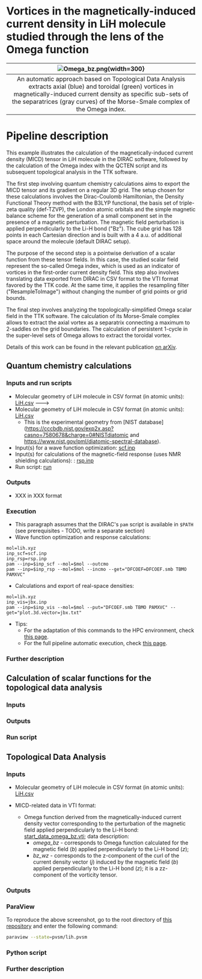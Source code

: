 # Vortices in the magnetically-induced current density in LiH molecule studied through the lens of the Omega function

| ![Omega_bz.png](screenshots/LiH_MICD/repImageGray.png){width=300} |
|:--:|
| An automatic approach based on Topological Data Analysis extracts axial (blue) and toroidal (green) vortices in magnetically-induced current density as specific sub-sets of the separatrices (gray curves) of the Morse-Smale complex of the Omega index. |


# Pipeline description

This example illustrates the calculation of the magnetically-induced current density (MICD) tensor in LiH molecule in the DIRAC software, followed by the calculation of the Omega index with the QCTEN script and its subsequent topological analysis in the TTK software.

The first step involving quantum chemistry calculations aims to export the MICD tensor and its gradient on a regular 3D grid. The setup chosen for these calculations involves the Dirac-Coulomb Hamiltonian, the Density Functional Theory method with the B3LYP functional, the basis set of triple-zeta quality (def-TZVP), the London atomic orbitals and the simple magnetic balance scheme for the generation of a small component set in the presence of a magnetic perturbation. The magnetic field perturbation is applied perpendicularly to the Li-H bond ("Bz"). The cube grid has 128 points in each Cartesian direction and is built with a 4 a.u. of additional space around the molecule (default DIRAC setup).

The purpose of the second step is a pointwise derivation of a scalar function from these tensor fields. In this case, the studied scalar field represent the so-called Omega index, which is used as an indicator of vortices in the first-order current density field. This step also involves translating data exported from DIRAC in CSV format to the VTI format favored by the TTK code. At the same time, it applies the resampling filter ("ResampleToImage") without changing the number of grid points or grid bounds.

The final step involves analyzing the topologically-simplified Omega scalar field in the TTK software. The calculation of its Morse-Smale complex allows to extract the axial vortex as a separatrix connecting a maximum to 2-saddles on the grid boundaries. The calculation of persistent 1-cycle in the super-level sets of Omega allows to extract the toroidal vortex. 

Details of this work can be found in the relevant publication [on arXiv](https://arxiv.org/abs/2212.08690).


## Quantum chemistry calculations

### Inputs and run scripts

<!--- * Molecular geometry of LiH molecule in CSV format (in atomic units): [LiH.csv](../data/LiH_MICD/LiH.csv) --->
* Molecular geometry of LiH molecule in CSV format (in atomic units): [LiH.csv](../data/LiH_MICD/LiH.csv) --->
* Molecular geometry of LiH molecule in CSV format (in atomic units): [LiH.csv](https://github.com/tda-qchem/tda-qchem-explorations/tree/main/data/LiH_MICD/LiH.csv)
    * This is the experimental geometry from [NIST database](https://cccbdb.nist.gov/exp2x.asp?casno=7580678&charge=0#NISTdiatomic and https://www.nist.gov/pml/diatomic-spectral-database).
* Input(s) for a wave function optimization: [scf.inp](LINK.csv)
* Input(s) for calculations of the magnetic-field response (uses NMR shielding calculations): : [rsp.inp](LINK.csv)
* Run script: [run](run.sh)

### Outputs

* XXX in XXX format

### Execution

* This paragraph assumes that the DIRAC's `pam` script is available in `$PATH` (see prerequisites - TODO, write a separate section)
* Wave function optimization and response calculations:

```
mol=lih.xyz
inp_scf=scf.inp
inp_rsp=rsp.inp
pam --inp=$inp_scf --mol=$mol --outcmo
pam --inp=$inp_rsp --mol=$mol --incmo --get="DFCOEF=DFCOEF.smb TBMO PAMXVC"
```

* Calculations and export of real-space densities:

```
mol=lih.xyz
inp_vis=jbx.inp
pam --inp=$inp_vis --mol=$mol --put="DFCOEF.smb TBMO PAMXVC" --get="plot.3d.vector=jbx.txt"
```

* Tips:
    * For the adaptation of this commands to the HPC environment, check [this page](todo).
    * For the full pipeline automatic execution, check [this page](todo).


### Further description


## Calculation of scalar functions for the topological data analysis

### Inputs
### Outputs
### Run script

## Topological Data Analysis


### Inputs

* Molecular geometry of LiH molecule in CSV format (in atomic units): [LiH.csv](https://github.com/tda-qchem/tda-qchem-explorations/blob/main/data/LiH_MICD/LiH.csv)

* MICD-related data in VTI format:

    * Omega function derived from the magnetically-induced current density vector corresponding to the perturbation of the magnetic field applied perpendicularly to the Li-H bond: [start_data_omega_bz.vti](https://github.com/tda-qchem/tda-qchem-explorations/blob/main/data/LiH_MICD/vti/start_data_omega_bz.vti); data description:
        * *omega_bz* - corresponds to Omega function calculated for the magnetic field (*b*) applied perpendicularly to the Li-H bond (*z*);
        * *bz_wz* - corresponds to the z-component of the curl of the current density vector (*j*) induced by the magnetic field (*b*) applied perpendicularly to the Li-H bond (*z*); it is a zz-component of the vorticity tensor.

### Outputs


### ParaView

To reproduce the above screenshot, go to the root directory of [this repository](https://github.com/tda-qchem/tda-qchem-explorations) and enter the following command:
``` bash
paraview --state=pvsm/lih.pvsm
```

### Python script

### Further description







